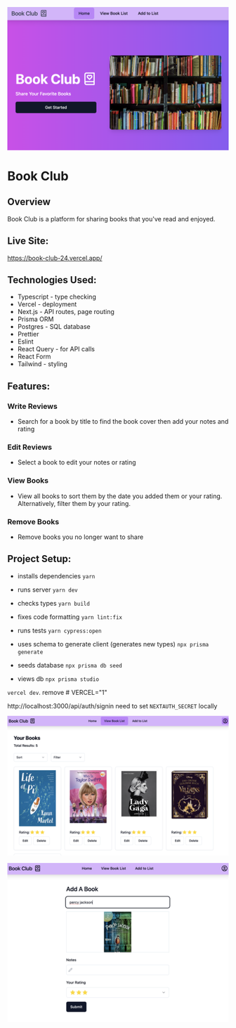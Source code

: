 ![logo](public/screenshot.png?raw=true)
# Book Club

## Overview
Book Club is a platform for sharing books that you've read and enjoyed.

## Live Site:
https://book-club-24.vercel.app/

## Technologies Used:
- Typescript - type checking
- Vercel - deployment
- Next.js - API routes, page routing
- Prisma ORM
- Postgres - SQL database
- Prettier
- Eslint
- React Query - for API calls
- React Form
- Tailwind - styling

## Features:
### Write Reviews
- Search for a book by title to find the book cover then add your notes and rating

### Edit Reviews 
- Select a book to edit your notes or rating

### View Books
- View all books to sort them by the date you added them or your rating. Alternatively, filter them by your rating.

### Remove Books
- Remove books you no longer want to share


## Project Setup:
- installs dependencies `yarn`
- runs server `yarn dev`

- checks types `yarn build`
- fixes code formatting `yarn lint:fix`
- runs tests `yarn cypress:open`

- uses schema to generate client (generates new types) `npx prisma generate`
- seeds database `npx prisma db seed`
- views db `npx prisma studio` 

`vercel dev`. remove # VERCEL="1"

http://localhost:3000/api/auth/signin
need to set `NEXTAUTH_SECRET` locally

![logo](public/screenshot-2.png?raw=true)

![logo](public/screenshot-3.png?raw=true)
